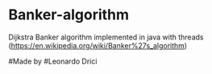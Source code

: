 # Banker-algorithm
Dijkstra Banker algorithm implemented in java with threads (https://en.wikipedia.org/wiki/Banker%27s_algorithm)

#Made by
#Leonardo Drici
